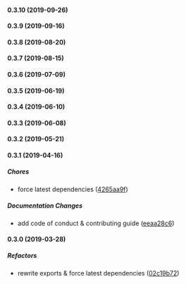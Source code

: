 #### 0.3.10 (2019-09-26)

#### 0.3.9 (2019-09-16)

#### 0.3.8 (2019-08-20)

#### 0.3.7 (2019-08-15)

#### 0.3.6 (2019-07-09)

#### 0.3.5 (2019-06-19)

#### 0.3.4 (2019-06-10)

#### 0.3.3 (2019-06-08)

#### 0.3.2 (2019-05-21)

#### 0.3.1 (2019-04-16)

##### Chores

*  force latest dependencies ([4265aa9f](https://github.com/lykmapipo/role/commit/4265aa9f92f68d72379af7903920255fa7070af4))

##### Documentation Changes

*  add code of conduct & contributing guide ([eeaa28c6](https://github.com/lykmapipo/role/commit/eeaa28c682963c5e60fad2fbc007a69c21715217))

#### 0.3.0 (2019-03-28)

##### Refactors

*  rewrite exports & force latest dependencies ([02c19b72](https://github.com/lykmapipo/role/commit/02c19b726e167f883922cf04e9559eb73da86839))


